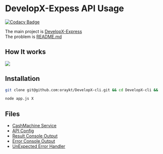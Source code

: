 # DevelopX-Expess API Usage

[![Codacy Badge](https://api.codacy.com/project/badge/Grade/84e3ce2b28134ccdadd9276ae94d3157)](https://app.codacy.com/app/oraykt/DevelopX-cli?utm_source=github.com&utm_medium=referral&utm_content=oraykt/DevelopX-cli&utm_campaign=Badge_Grade_Settings)

The main project is [DevelopX-Express](https://github.com/oraykt/DevelopX-Express) <br/>
The problem is [README.md](https://github.com/oraykt/DevelopX-Express/blob/master/README.md) <br/>

## How It works

![](https://media.giphy.com/media/2sges6l2MXV0dU0FHR/giphy.gif)
 

## Installation

```bash
git clone git@github.com:oraykt/DevelopX-cli.git && cd DevelopX-cli && npm install
```
```bash
node app.js X
```

## Files

- [CashMachine Service](https://github.com/oraykt/DevelopX-cli/blob/master/src/services/CashMachine.js)
- [API Config](https://github.com/oraykt/DevelopX-cli/blob/master/src/config/api.js)
- [Result Console Output](https://github.com/oraykt/DevelopX-cli/blob/master/src/utils/result.js)
- [Error Console Output](https://github.com/oraykt/DevelopX-cli/blob/master/src/utils/error.js)
- [UnExpected Error Handler](https://github.com/oraykt/DevelopX-cli/blob/master/src/utils/unExpectedError.js)
